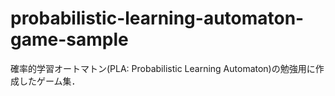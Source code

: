 # probabilistic-learning-automaton-game-sample
確率的学習オートマトン(PLA: Probabilistic Learning Automaton)の勉強用に作成したゲーム集．

